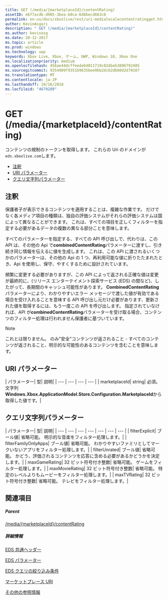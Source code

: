 ```yaml
---
title: GET (/media/{marketplaceId}/contentRating)
assetID: e677acdb-d905-3bea-b0ca-6d8becd663c0
permalink: en-us/docs/xboxlive/rest/uri-medialocalecontentratingget.html
author: KevinAsgari
description: " GET (/media/{marketplaceId}/contentRating)"
ms.author: kevinasg
ms.date: 20-12-2017
ms.topic: article
ms.prod: windows
ms.technology: uwp
keywords: Xbox Live, Xbox, ゲーム, UWP, Windows 10, Xbox One
ms.localizationpriority: medium
ms.openlocfilehash: 456ae44dcffeede64011719c02dbeb3806792405
ms.sourcegitcommit: 9354909f9351b9635bee9bb2dc62db60d2d70107
ms.translationtype: MT
ms.contentlocale: ja-JP
ms.lasthandoff: 10/16/2018
ms.locfileid: "4679289"
---
```

# <a name="get-mediamarketplaceidcontentrating"></a>GET (/media/{marketplaceId}/contentRating)
コンテンツの規制のトークンを取得します。 これらの Uri のドメインが`eds.xboxlive.com`します。
 
  * [注釈](#ID4EV)
  * [URI パラメーター](#ID4ELB)
  * [クエリ文字列パラメーター](#ID4EWB)
 
<a id="ID4EV"></a>

 
## <a name="remarks"></a>注釈
 
保護者子が表示できるコンテンツを適用することは、複雑な作業です。 だけでなく各メディア項目の種類は、独自の評価システムがそれらの評価システムは国によって異なることができます。 これは、すべての項目を正しくフィルターを指定する必要があるデータの複数の異なる部分ことを意味します。
 
すべてのパラメーターを指定する、すべての API 呼び出しで、代わりは、この API は、その他の Api で**combinedContentRating**パラメーターに渡すし、引き続き同じ情報を伝えるに値を生成します。 これは、この API に渡されるいくつかのパラメーターは、その他の Api の 1 つ、再利用可能な値に折りたたまれたとき、Api を使用し、保守、やすくするために設計されています。
 
頻繁に変更する必要がありますが、この API によって返される正確な値は変更が最終的に、(リリース エンターテイメント探索サービス (EDS) の間など)、したがって、長期間のキャッシュ可能性があります。 **CombinedContentRating**パラメーターにより、わかりやすいエラー メッセージで渡した値が有効である場合を受け入れることを意味する API 呼び出し元だけ必要があります、更新された値を取得するには、もう一度この API を呼び出します。 指定されていなければ、API が**combinedContentRating**パラメーターを受け取る場合、コンテンツのフィルター処理は行われません保護者に基づいています。 

> [!NOTE] 
> これとは限りません。 のみ"安全"コンテンツが返されること - すべてのコンテンツが返されること、明示的な可能性のあるコンテンツを含むことを意味します。 


  
<a id="ID4ELB"></a>

 
## <a name="uri-parameters"></a>URI パラメーター
 
| パラメーター| 型| 説明| 
| --- | --- | --- | --- | 
| marketplaceId| string| 必須。 文字列<b>Windows.Xbox.ApplicationModel.Store.Configuration.MarketplaceId</b>から取得した値です。| 
  
<a id="ID4EWB"></a>

 
## <a name="query-string-parameters"></a>クエリ文字列パラメーター
 
| パラメーター| 型| 説明| 
| --- | --- | --- | --- | --- | --- | --- | 
| filterExplicit| ブール値| 省略可能。 明示的な音楽をフィルター処理します。| 
| filterFamilyOnlyApps| ブール値| 省略可能。 わかりやすいファミリとしてマークいないアプリをフィルター処理します。| 
| filterUnrated| ブール値| 省略可能。 かどう、評価されるコンテンツを応答に含める必要があるかどうかを決定します。| 
| maxGameRating| 32 ビット符号付き整数| 省略可能。 ゲームをフィルター処理します。| 
| maxMovieRating| 32 ビット符号付き整数| 省略可能。 特定のレベルよりもムービーをフィルター処理します。| 
| maxTVRating| 32 ビット符号付き整数| 省略可能。 テレビをフィルター処理します。| 
  
<a id="ID4E5D"></a>

 
## <a name="see-also"></a>関連項目
 
<a id="ID4EAE"></a>

 
##### <a name="parent"></a>Parent 

[/media/{marketplaceId}/contentRating](uri-medialocalecontentrating.md)

  
<a id="ID4EKE"></a>

 
##### <a name="further-information"></a>詳細情報 

[EDS 共通ヘッダー](../../additional/edscommonheaders.md)

 [EDS パラメーター](../../additional/edsparameters.md)

 [EDS クエリの絞り込み条件](../../additional/edsqueryrefiners.md)

 [マーケットプレース URI](atoc-reference-marketplace.md)

 [その他の参照情報](../../additional/atoc-xboxlivews-reference-additional.md)

   